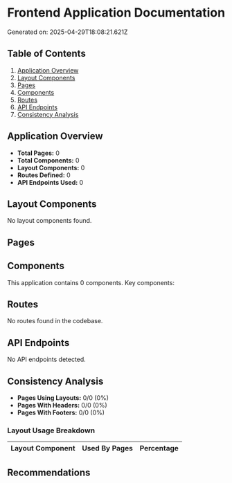 # Frontend Application Documentation
Generated on: 2025-04-29T18:08:21.621Z

## Table of Contents
1. [Application Overview](#application-overview)
2. [Layout Components](#layout-components)
3. [Pages](#pages)
4. [Components](#components)
5. [Routes](#routes)
6. [API Endpoints](#api-endpoints)
7. [Consistency Analysis](#consistency-analysis)

## Application Overview

- **Total Pages:** 0
- **Total Components:** 0
- **Layout Components:** 0
- **Routes Defined:** 0
- **API Endpoints Used:** 0

## Layout Components

No layout components found.

## Pages

## Components

This application contains 0 components. Key components:

## Routes

No routes found in the codebase.

## API Endpoints

No API endpoints detected.

## Consistency Analysis

- **Pages Using Layouts:** 0/0 (0%)
- **Pages With Headers:** 0/0 (0%)
- **Pages With Footers:** 0/0 (0%)

### Layout Usage Breakdown

| Layout Component | Used By Pages | Percentage |
|------------------|---------------|------------|

## Recommendations

